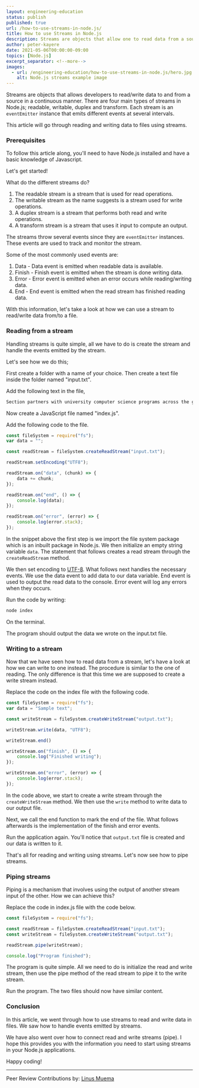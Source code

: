 ```yaml
---
layout: engineering-education
status: publish
published: true
url: /how-to-use-streams-in-node.js/
title: How to use Streams in Node.js
description: Streams are objects that allow one to read data from a source or write to a destination in a continuous manner. In this article, we will go through reading and writing data to files using streams.
author: peter-kayere
date: 2021-05-06T00:00:00-09:00
topics: [Node.js]
excerpt_separator: <!--more-->
images:
  - url: /engineering-education/how-to-use-streams-in-node.js/hero.jpg
    alt: Node.js streams example image
---
```

Streams are objects that allows developers to read/write data to and from a source in a continuous manner. There are four main types of streams in Node.js; readable, writable, duplex and transform. Each stream is an `eventEmitter` instance that emits different events at several intervals. 
<!--more-->
This article will go through reading and writing data to files using streams.
### Prerequisites
To follow this article along, you'll need to have Node.js installed and have a basic knowledge of Javascript.

Let's get started!

What do the different streams do?
1. The readable stream is a stream that is used for read operations.
2. The writable stream as the name suggests is a stream used for write operations.
3. A duplex stream is a stream that performs both read and write operations.
4. A transform stream is a stream that uses it input to compute an output.

The streams throw several events since they are `eventEmitter` instances. These events are used to track and monitor the stream. 

Some of the most commonly used events are:
1.  Data - Data event is emitted when readable data is available.
2.  Finish - Finish event is emitted when the stream is done writing data.
3.  Error - Error event is emitted when an error occurs while reading/writing data.
4.  End - End event is emitted when the read stream has finished reading data.

With this information, let's take a look at how we can use a stream to read/write data from/to a file.

### Reading from a stream
Handling streams is quite simple, all we have to do is create the stream and handle the events emitted by the stream. 

Let's see how we do this;

First create a folder with a name of your choice. Then create a text file inside the folder named "input.txt".

Add the following text in the file,

```bash
Section partners with university computer science programs across the globe to create a community-generated pool of content which is useful for engineers of every (any) level.
```

Now create a JavaScript file named "index.js". 

Add the following code to the file.

```Javascript
const fileSystem = require("fs");
var data = "";

const readStream = fileSystem.createReadStream("input.txt");

readStream.setEncoding("UTF8");

readStream.on("data", (chunk) => {
	data += chunk;
});

readStream.on("end", () => {
	console.log(data);
});

readStream.on("error", (error) => {
	console.log(error.stack);
});
```

In the snippet above the first step is we import the file system package which is an inbuilt package in Node.js. We then initialize an empty string variable `data`. The statement that follows creates a read stream through the `createReadStream` method. 

We then set encoding to [UTF-8](https://en.wikipedia.org/wiki/UTF-8). What follows next handles the necessary events. We use the data event to add data to our data variable. End event is used to output the read data to the console. Error event will log any errors when they occurs.

Run the code by writing:

```bash
node index
```

On the terminal.

The program should output the data we wrote on the input.txt file.

### Writing to a stream
Now that we have seen how to read data from a stream, let's have a look at how we can write to one instead. The procedure is similar to the one of reading. The only difference is that this time we are supposed to create a write stream instead.

Replace the code on the index file with the following code.

```Javascript
const fileSystem = require("fs");
var data = "Sample text";

const writeStream = fileSystem.createWriteStream("output.txt");

writeStream.write(data, "UTF8");

writeStream.end()

writeStream.on("finish", () => {
	console.log("Finished writing");
});

writeStream.on("error", (error) => {
	console.log(error.stack);
});
```

In the code above, we start to create a write stream through the `createWriteStream` method. We then use the `write` method to write data to our output file. 

Next, we call the end function to mark the end of the file. What follows afterwards is the implementation of the finish and error events.

Run the application again. You'll notice that `output.txt` file is created and our data is written to it.

That's all for reading and writing using streams. Let's now see how to pipe streams.

### Piping streams
Piping is a mechanism that involves using the output of another stream input of the other. How we can achieve this?

Replace the code in index.js file with the code below.

```Javascript
const fileSystem = require("fs");

const readStream = fileSystem.createReadStream("input.txt");
const writeStream = fileSystem.createWriteStream("output.txt");

readStream.pipe(writeStream);

console.log("Program finished");
```

The program is quite simple. All we need to do is initialize the read and write stream, then use the pipe method of the read stream to pipe it to the write stream.

Run the program. The two files should now have similar content.

### Conclusion
In this article, we went through how to use streams to read and write data in files. We saw how to handle events emitted by streams. 

We have also went over how to connect read and write streams (pipe). I hope this provides you with the information you need to start using streams in your Node.js applications.

Happy coding!

---
Peer Review Contributions by: [Linus Muema](/authors/linus-muema/)
